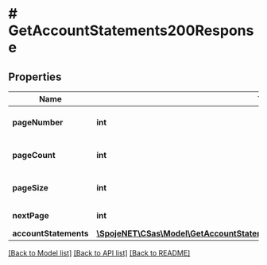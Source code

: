 # # GetAccountStatements200Response

## Properties

Name | Type | Description | Notes
------------ | ------------- | ------------- | -------------
**pageNumber** | **int** | Current page number | [optional]
**pageCount** | **int** | Total number of pages | [optional]
**pageSize** | **int** | Number of entries per page | [optional]
**nextPage** | **int** | Next page number | [optional]
**accountStatements** | [**\SpojeNET\CSas\Model\GetAccountStatements200ResponseAccountStatementsInner[]**](GetAccountStatements200ResponseAccountStatementsInner.md) |  | [optional]

[[Back to Model list]](../../README.md#models) [[Back to API list]](../../README.md#endpoints) [[Back to README]](../../README.md)
